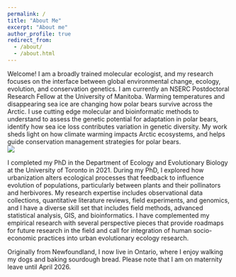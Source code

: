 ```yaml
---
permalink: /
title: "About Me"
excerpt: "About me"
author_profile: true
redirect_from: 
  - /about/
  - /about.html
---
```


Welcome! I am a broadly trained molecular ecologist, and my research focuses on the interface between global environmental change, ecology, evolution, and conservation genetics. 
I am currently an NSERC Postdoctoral Research Fellow at the University of Manitoba. Warming temperatures and disappearing sea ice are changing how polar bears survive across the Arctic. I use cutting edge molecular and bioinformatic methods to understand to assess the genetic potential for adaptation in polar bears, identify how sea ice loss contributes variation in genetic diversity. My work sheds light on how climate warming impacts Arctic ecosystems, and helps guide conservation management strategies for polar bears. 
<br/><img src='/images/Triplets.jpg'>

I completed my PhD in the Department of Ecology and Evolutionary Biology at the University of Toronto in 2021. During my PhD, I explored how urbanization alters ecological processes that feedback to influence evolution of populations, particularly between plants and their pollinators and herbivores. My research expertise includes observational data collections, quantitative literature reviews, field experiments, and genomics, and I have a diverse skill set that includes field methods, advanced statistical analysis, GIS, and bioinformatics. I have complemented my empirical research with several perspective pieces that provide roadmaps for future research in the field and call for integration of human socio-economic practices into urban evolutionary ecology research. 

Originally from Newfoundland, I now live in Ontario, where I enjoy walking my dogs and baking sourdough bread. Please note that I am on maternity leave until April 2026.
